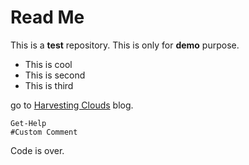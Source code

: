 # Read Me

This is a **test** repository. This is only for __demo__ purpose.

 - This is cool
 - This is second
 - This is third


go to [Harvesting Clouds](http://harvestingClouds.com) blog.

    Get-Help
    #Custom Comment
 
 Code is over.
